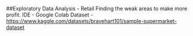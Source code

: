 ##Exploratory Data Analysis - Retail
Finding the weak areas to make more profit.
IDE - Google Colab
Dataset - https://www.kaggle.com/datasets/bravehart101/sample-supermarket-dataset


